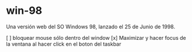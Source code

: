 # win-98
Una versión web del SO Windows 98, lanzado el 25 de Junio de 1998.

[ ] bloquear mouse sólo dentro del window
[x] Maximizar y hacer focus de la ventana al hacer click en el boton del taskbar
